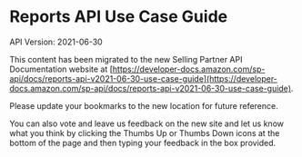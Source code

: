 # Reports API Use Case Guide

API Version: 2021-06-30

This content has been migrated to the new Selling Partner API Documentation website at [https://developer-docs.amazon.com/sp-api/docs/reports-api-v2021-06-30-use-case-guide](https://developer-docs.amazon.com/sp-api/docs/reports-api-v2021-06-30-use-case-guide).

Please update your bookmarks to the new location for future reference. 

You can also vote and leave us feedback on the new site and let us know what you think by clicking the Thumbs Up or Thumbs Down icons at the bottom of the page and then typing your feedback in the box provided.